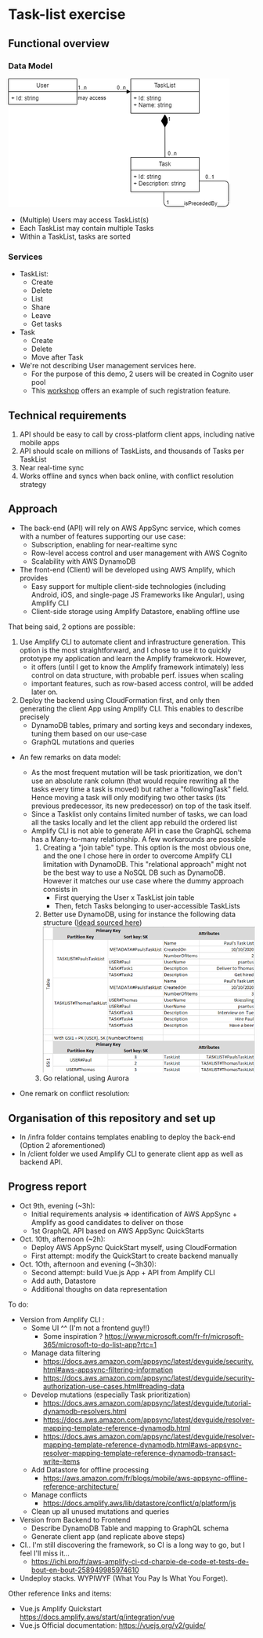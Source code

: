 # Task-list exercise

## Functional overview

### Data Model
![Class diagram](ClassDiagram.png)
- (Multiple) Users may access TaskList(s)
- Each TaskList may contain multiple Tasks
- Within a TaskList, tasks are sorted

### Services
* TaskList: 
    * Create
    * Delete
    * List
    * Share
    * Leave
    * Get tasks
* Task
    * Create
    * Delete
    * Move after Task
* We're not describing User management services here.
    * For the purpose of this demo, 2 users will be created in Cognito user pool
    * This [workshop](http://regappworkshop.com/overview/appsync/) offers an example of such 
    registration feature.

## Technical requirements
1. API should be easy to call by cross-platform client apps, including native mobile apps
1. API should scale on millions of TaskLists, and thousands of Tasks per TaskList
1. Near real-time sync
1. Works offline and syncs when back online, with conflict resolution strategy

## Approach
* The back-end (API) will rely on AWS AppSync service, which comes with a number of features supporting our use case:
    * Subscription, enabling for near-realtime sync
    * Row-level access control and user management with AWS Cognito
    * Scalability with AWS DynamoDB
* The front-end (Client) will be developed using AWS Amplify, which provides
    * Easy support for multiple client-side technologies (including Android, iOS, and single-page JS Frameworks like 
    Angular), using Amplify CLI 
    * Client-side storage using Amplify Datastore, enabling offline use  

That being said, 2 options are possible:
1. Use Amplify CLI to automate client and infrastructure generation. This option is the most straightforward, and I 
chose to use it to quickly prototype my application and learn the Amplify framekwork. However, 
    - it offers (until I get to know the Amplify framework intimately) less control on data structure, with probable 
    perf. issues when scaling
    - important features, such as row-based access control, will be added later on.
1. Deploy the backend using CloudFormation first, and only then generating the client App using Amplify CLI. 
 This enables to describe precisely
    - DynamoDB tables, primary and sorting keys and secondary indexes, tuning them based on our use-case
    - GraphQL mutations and queries 

* An few remarks on data model:
    * As the most frequent mutation will be task prioritization, we don't use an absolute rank column (that would 
    require rewriting all the tasks every time a task is moved) but rather a "followingTask" field. Hence moving a task
    will only modifying two other tasks (its previous predecessor, its new predecessor) on top of the task itself.
    * Since a Tasklist only contains limited number of tasks, we can load all the tasks locally and let the client app 
    rebuild the ordered list
    * Amplify CLI is not able to generate API in case the GraphQL schema has a Many-to-many relationship. A few 
    workarounds are possible
        1. Creating a "join table" type. This option is the most obvious one, and the one I chose here in order to 
        overcome Amplify CLI limitation with DynamoDB. This "relational approach" might not be the best way to use a 
        NoSQL DB such as DynamoDB. However it matches our use case where the dummy approach consists in 
            - First querying the User x TaskList join table
            - Then, fetch Tasks belonging to user-accessible TaskLists
        1. Better use DynamoDB, using for instance the following data structure ([Idead sourced here](https://www.alexdebrie.com/posts/dynamodb-one-to-many/#denormalization-by-using-a-complex-attribute))
        ![Dynamo Schema](DynamoSchema.png)
        1. Go relational, using Aurora

* One remark on conflict resolution:

    
## Organisation of this repository and set up

* In /infra folder contains templates enabling to deploy the back-end (Option 2 aforementioned)
* In /client folder we used Amplify CLI to generate client app as well as backend API.

## Progress report

* Oct 9th, evening (~3h): 
    * Initial requirements analysis => identification of AWS AppSync + Amplify as good candidates to deliver on those
    * 1st GraphQL API based on AWS AppSync QuickStarts
* Oct. 10th, afternoon (~2h):
    * Deploy AWS AppSync QuickStart myself, using CloudFormation
    * First attempt: modify the QuickStart to create backend manually
* Oct. 1Oth, afternoon and evening (~3h30):
    * Second attempt: build Vue.js App + API from Amplify CLI
    * Add auth, Datastore 
    * Additional thoughs on data representation

To do:
* Version from Amplify CLI : 
    * Some UI ^^ (I'm not a frontend guy!!)
        * Some inspiration ? https://www.microsoft.com/fr-fr/microsoft-365/microsoft-to-do-list-app?rtc=1
    * Manage data filtering
        * https://docs.aws.amazon.com/appsync/latest/devguide/security.html#aws-appsync-filtering-information
        * https://docs.aws.amazon.com/appsync/latest/devguide/security-authorization-use-cases.html#reading-data
    * Develop mutations (especially Task prioritization)
        * https://docs.aws.amazon.com/appsync/latest/devguide/tutorial-dynamodb-resolvers.html
        * https://docs.aws.amazon.com/appsync/latest/devguide/resolver-mapping-template-reference-dynamodb.html
        * https://docs.aws.amazon.com/appsync/latest/devguide/resolver-mapping-template-reference-dynamodb.html#aws-appsync-resolver-mapping-template-reference-dynamodb-transact-write-items
    * Add Datastore for offline processing
        * https://aws.amazon.com/fr/blogs/mobile/aws-appsync-offline-reference-architecture/
    * Manage conflicts
        * https://docs.amplify.aws/lib/datastore/conflict/q/platform/js
    * Clean up all unused mutations and queries
* Version from Backend to Frontend
    * Describe DynamoDB Table and mapping to GraphQL schema
    * Generate client app (and replicate above steps)
* CI.. I'm still discovering the framework, so CI is a long way to go, but I feel I'll miss it...
    * https://ichi.pro/fr/aws-amplify-ci-cd-charpie-de-code-et-tests-de-bout-en-bout-258949985974610
* Undeploy stacks. WYPIWYF (What You Pay Is What You Forget).

Other reference links and items:
* Vue.js Amplify Quickstart https://docs.amplify.aws/start/q/integration/vue
* Vue.js Official documentation: https://vuejs.org/v2/guide/